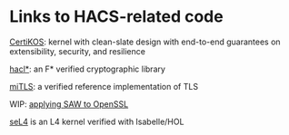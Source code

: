 # Links to HACS-related code

[CertiKOS](http://flint.cs.yale.edu/certikos/): kernel with clean-slate design with end-to-end guarantees on extensibility, security, and resilience

[hacl&ast;](https://github.com/mitls/hacl-star): an F&ast; verified cryptographic library

[miTLS](https://mitls.org/): a verified reference implementation of TLS

WIP: [applying SAW to OpenSSL](https://github.com/benlaurie/openssl/tree/saw/proof)

[seL4](https://sel4.systems/) is an L4 kernel verified with Isabelle/HOL
